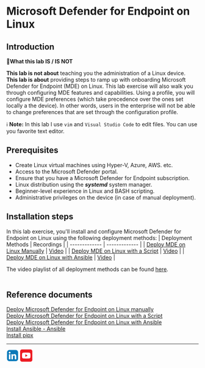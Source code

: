 # Microsoft Defender for Endpoint on Linux

## Introduction
:memo:**What this lab IS / IS NOT**<br>

**This lab is not about** teaching you the administration of a Linux device.<br>
**This lab is about** providing steps to ramp up with onboarding Microsoft Defender for Endpoint (MDE) on Linux. 
This lab exercise will also walk you through configuring MDE features and capabilities. Using a profile, you will configure MDE preferences (which take precedence over the ones set locally a the device). In other words, users in the enterprise will not be able to change preferences that are set through the configuration profile.

:information_source: **Note:** In this lab I use ```vim``` and ```Visual Studio Code``` to edit files. You can use you favorite text editor.


## Prerequisites
- Create Linux virtual machines using Hyper-V, Azure, AWS. etc.
- Access to the Microsoft Defender portal.
- Ensure that you have a Microsoft Defender for Endpoint subscription.
- Linux distribution using the **_systemd_** system manager.
- Beginner-level experience in Linux and BASH scripting.
- Administrative privileges on the device (in case of manual deployment).

## Installation steps
In this lab exercise, you'll install and configure Microsoft Defender for Endpoint on Linux using the following deployment methods:
| Deployment Methods | Recordings |
| ------------- | ------------- |
| [Deploy MDE on Linux Manually](./ManualOnboarding/README.md) | [Video](https://www.youtube.com/channel/UCk8wUhDaJ6pnP_1G5ugrQ1A) |
| [Deploy MDE on Linux with a Script](./ScriptOnboarding/README.md) | [Video](https://www.youtube.com/channel/UCk8wUhDaJ6pnP_1G5ugrQ1A) |
| [Deploy MDE on Linux with Ansible](./AnsibleOnboarding/README.md) | [Video](https://www.youtube.com/channel/UCk8wUhDaJ6pnP_1G5ugrQ1A) |

The video playlist of all deployment methods can be found [here](https://m.youtube.com/playlist?list=PLDI76x8X-DfZidrncAefib3a951rVwfFY).
<br><br>

## Reference documents
[Deploy Microsoft Defender for Endpoint on Linux manually](https://learn.microsoft.com/en-us/microsoft-365/security/defender-endpoint/linux-install-manually?view=o365-worldwide)<br>
[Deploy Microsoft Defender for Endpoint on Linux with a Script](https://learn.microsoft.com/en-us/microsoft-365/security/defender-endpoint/linux-install-manually?view=o365-worldwide#installer-script)<br>
[Deploy Microsoft Defender for Endpoint on Linux with Ansible](https://learn.microsoft.com/en-us/microsoft-365/security/defender-endpoint/linux-install-with-ansible?view=o365-worldwide)<br>
[Install Ansible - Ansible](https://docs.ansible.com/ansible/latest/installation_guide/intro_installation.html)<br>
[Install pipx](https://pipx.pypa.io/stable/)

<hr>

[![LinkeIn](../Assets/Pictures/LinkeIn.png)](https://www.linkedin.com/in/c-lessi/)
[![YouTube](../Assets/Pictures/YouTube.png)](https://www.youtube.com/channel/UCk8wUhDaJ6pnP_1G5ugrQ1A)
